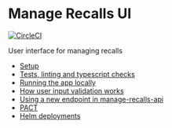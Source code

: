 # Manage Recalls UI

[![CircleCI](https://circleci.com/gh/ministryofjustice/manage-recalls-ui/tree/main.svg?style=svg)](https://circleci.com/gh/ministryofjustice/manage-recalls-ui)

User interface for managing recalls

* [Setup](./docs/setup.md)
* [Tests, linting and typescript checks](./docs/tests.md)
* [Running the app locally](./docs/running-app.md)
* [How user input validation works](./docs/user-input-validation.md)
* [Using a new endpoint in manage-recalls-api](./docs/new-endpoint.md)
* [PACT](./docs/pact.md)
* [Helm deployments](./docs/helm-deploy.md)
